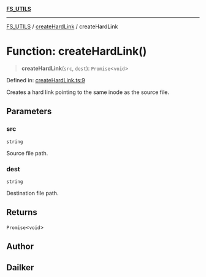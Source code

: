 [**FS_UTILS**](../../README.md)

***

[FS_UTILS](../../README.md) / [createHardLink](../README.md) / createHardLink

# Function: createHardLink()

> **createHardLink**(`src`, `dest`): `Promise`\<`void`\>

Defined in: [createHardLink.ts:9](https://github.com/dailker/everyutil/blob/7c30ec40bbb398255a9be572db0a537e8bcb9c11/src/fs/createHardLink.ts#L9)

Creates a hard link pointing to the same inode as the source file.

## Parameters

### src

`string`

Source file path.

### dest

`string`

Destination file path.

## Returns

`Promise`\<`void`\>

## Author

## Dailker
